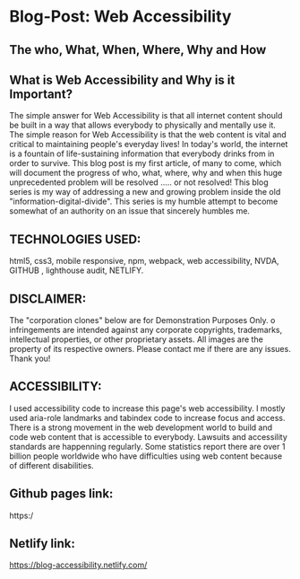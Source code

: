 # Blog-Post: Web Accessibility 
## The who, What, When, Where, Why and How

## What is Web Accessibility and Why is it Important?
The simple answer for Web Accessibility is that all internet content should be built in a way that allows everybody to physically and mentally use it. The simple reason for Web Accessibility is that the web content is vital and critical to maintaining people's everyday lives! In today's world, the internet is a fountain of life-sustaining information that everybody drinks from in order to survive. 
This blog post is my first article, of many to come, which will document the progress of who, what, where, why and when this huge unprecedented problem will be resolved ..... or not resolved! This blog series is my way of addressing a new and growing problem inside the old "information-digital-divide". This series is my humble attempt to become somewhat of an authority on an issue that sincerely humbles me. 

## TECHNOLOGIES USED:
html5, css3, mobile responsive, npm, webpack, web accessibility, 
NVDA, GITHUB , lighthouse audit, NETLIFY.

## DISCLAIMER:
The "corporation clones" below are for Demonstration Purposes Only. 
o infringements are intended against any corporate copyrights, trademarks, 
intellectual properties, or other proprietary assets. All images are the 
property of its respective owners. Please contact me if there are any issues. 
Thank you!

## ACCESSIBILITY:
I used accessibility code to increase this page's web accessibility. I mostly 
used aria-role landmarks and tabindex code to increase focus and access. There 
is a strong movement in the web development world to build and code web content 
that is accessible to everybody. Lawsuits and accessility standards are happenning 
regularly. Some statistics report there are over 1 billion people worldwide who 
have difficulties using web content because of different disabilities.

## Github pages link:
https:/

## Netlify link:
https://blog-accessibility.netlify.com/
